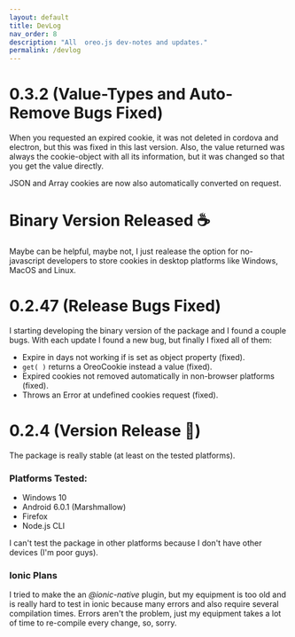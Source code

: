 ```yaml
---
layout: default
title: DevLog
nav_order: 8
description: "All  oreo.js dev-notes and updates."
permalink: /devlog
---
```


# 0.3.2 (Value-Types and Auto-Remove Bugs Fixed)
When you requested an expired cookie, it was not deleted in cordova and electron, but this was fixed in this last version. Also, the value returned was always the cookie-object with all its information, but it was changed so that you get the value directly.

JSON and Array cookies are now also automatically converted on request.

# Binary Version Released ☕
Maybe can be helpful, maybe not, I just realease the option for no-javascript developers to store cookies in desktop platforms like Windows, MacOS and Linux.

# 0.2.47 (Release Bugs Fixed)
I starting developing the binary version of the package and I found a couple bugs. With each update I found a new bug, but finally I fixed all of them:

- Expire in days not working if is set as object property (fixed).
- `get( )` returns a OreoCookie instead a value (fixed).
- Expired cookies not removed automatically in non-browser platforms (fixed).
- Throws an Error at undefined cookies request (fixed).

# 0.2.4 (Version Release 🥳)
The package is really stable (at least on the tested platforms).

### Platforms Tested:
- Windows 10
- Android 6.0.1 (Marshmallow)
- Firefox
- Node.js CLI

I can't test the package in other platforms because I don't have other devices (I'm poor guys).

### Ionic Plans
I tried to make the an *@ionic-native* plugin, but my equipment is too old and is really hard to test in ionic because many errors and also require several compilation times. Errors aren't the problem, just my equipment takes a lot of time to re-compile every change, so, sorry.
